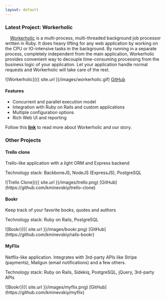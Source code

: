 ```yaml
---
layout: default
---
```


### Latest Project: Workerholic

&nbsp;&nbsp;&nbsp;&nbsp;[Workerholic](https://workerholic.github.io/) is a multi-process, multi-threaded background job processor written in Ruby. It does heavy lifting for any web application by working on the CPU or IO-intensive tasks in the background. By running in a separate process, completely independent from the main application, Workerholic provides convenient way to decouple time-consuming processing from the business logic of your application. Let your application handle normal requests and Workerholic will take care
of the rest.

![Workerholic]({{ site.url }}/images/workerholic.gif)
[GitHub](https://github.com/workerholic/workerholic)

#### Features
* Concurrent and parallel execution model
* Integration with Ruby on Rails and custom applications
* Multiple configuration options
* Rich Web UI and reporting

Follow this <strong>[link](https://workerholic.github.io/)</strong> to read more about Workerholic and our story.

### Other Projects

#### Trello clone
<p class="project-description">Trello-like application with a light ORM and Express backend</p>
<p class="project-stack">Technology stack: BackboneJS, NodeJS (ExpressJS), PostgreSQL</p>
![Trello Clone]({{ site.url }}/images/trello.png)
[GitHub](https://github.com/kminevskiy/trello-clone)

#### Bookr
<p class="project-description">Keep track of your favorite books, quotes and authors</p>
<p class="project-stack">Technology stack: Ruby on Rails, PostgreSQL</p>
![Bookr]({{ site.url }}/images/bookr.png)
[GitHub](https://github.com/kminevskiy/rails-bookr)

#### MyFlix
<p class="project-description">Netflix-like application. Integrates with 3rd-party APIs like Stripe (payments), Mailgun (email notifications) and a few others.</p>
<p class="project-stack">Technology stack: Ruby on Rails, Sidekiq, PostgreSQL, jQuery, 3rd-party APIs</p>
![Bookr]({{ site.url }}/images/myflix.png)
[GitHub](https://github.com/kminevskiy/myflix)

